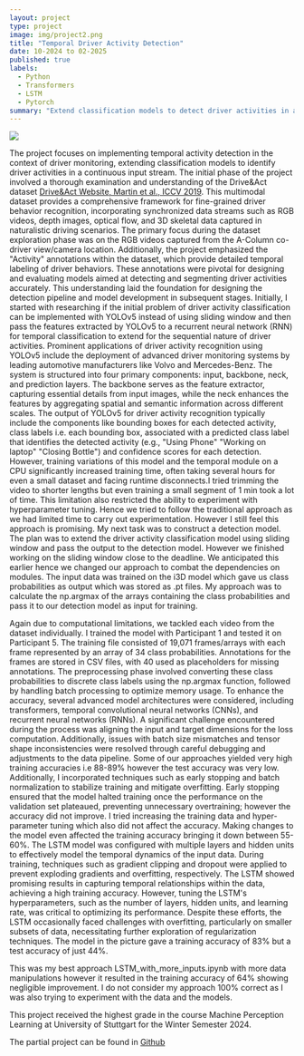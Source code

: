 ```yaml
---
layout: project
type: project
image: img/project2.png
title: "Temporal Driver Activity Detection"
date: 10-2024 to 02-2025
published: true
labels:
  - Python
  - Transformers
  - LSTM
  - Pytorch
summary: "Extend classification models to detect driver activities in a continuous video input stream using transformer based architecture. Supervised by Frau Jun.-Prof. Dr. Alina Roitberg"
---
```


<img class="img-fluid" src="../img/driverBanner.jpg">

The project focuses on implementing temporal activity detection in the context of driver monitoring, extending classification models to identify driver activities in a continuous input stream.
The initial phase of the project involved a thorough examination and understanding of the Drive&Act dataset [Drive&Act Website, Martin et al., ICCV 2019](https://driveandact.com/). This multimodal dataset provides a comprehensive framework for fine-grained driver behavior recognition, incorporating synchronized data streams such as RGB videos, depth images, optical flow, and 3D skeletal data captured in naturalistic driving scenarios. The primary focus during the dataset exploration phase was on the RGB videos captured from the A-Column co-driver view/camera location.
Additionally, the project emphasized the "Activity" annotations within the dataset, which provide detailed temporal labeling of driver behaviors. These annotations were pivotal for designing and evaluating models aimed at detecting and segmenting driver activities accurately. This understanding laid the foundation for designing the detection pipeline and model development in subsequent stages.
Initially, I started with researching if the initial problem of driver activity classification can be implemented with YOLOv5 instead of using sliding window and then pass the features extracted by YOLOv5 to a recurrent neural network (RNN) for temporal classification to extend for the sequential nature of driver activities. Prominent applications of driver activity recognition using YOLOv5 include the deployment of advanced driver monitoring systems by leading automotive manufacturers like Volvo and Mercedes-Benz. The system is structured into four primary components: input, backbone, neck, and prediction layers. The backbone serves as the feature extractor, capturing essential details from input images, while the neck enhances the features by aggregating spatial and semantic information across different scales. The output of YOLOv5 for driver activity recognition typically include the components like bounding boxes for each detected activity, class labels i.e. each bounding box, associated with a predicted class label that identifies the detected activity (e.g., "Using Phone" "Working on laptop" "Closing Bottle") and confidence scores for each detection. However, training variations of this model and the temporal module on a CPU significantly increased training time, often taking several hours for even a small dataset and facing runtime disconnects.I tried trimming the video to shorter lengths but even training a small segment of 1 min took a lot of time. This limitation also restricted the ability to experiment with hyperparameter tuning. Hence we tried to follow the traditional approach as we had limited time to carry out experimentation. However I still feel this approach is promising.
My next task was to construct a detection model. The plan was to extend the driver activity classification model using sliding window and pass the output to the detection model. However we finished working on the sliding window close to the deadline. We anticipated this earlier hence we changed our approach to combat the dependencies on modules. The input data was trained on the i3D model which gave us class probabilities as output which was stored as .pt files. My approach was to calculate the np.argmax of the arrays containing the class probabilities and pass it to our detection model as input for training. 
 
Again due to computational limitations, we tackled each video from the dataset individually. I trained the model with Participant 1 and tested it on Participant 5. The training file consisted of 19,071 frames/arrays with each frame represented by an array of 34 class probabilities. Annotations for the frames are stored in CSV files, with 40 used as placeholders for missing annotations. The preprocessing phase involved converting these class probabilities to discrete class labels using the np.argmax function, followed by handling batch processing to optimize memory usage. To enhance the accuracy, several advanced model architectures were considered, including transformers, temporal convolutional neural networks (CNNs), and recurrent neural networks (RNNs). A significant challenge encountered during the process was aligning the input and target dimensions for the loss computation. Additionally, issues with batch size mismatches and tensor shape inconsistencies were resolved through careful debugging and adjustments to the data pipeline. 
Some of our approaches yielded very high training accuracies i.e 88-89% however the test accuracy was very low. Additionally, I incorporated techniques such as early stopping and batch normalization to stabilize training and mitigate overfitting. Early stopping ensured that the model halted training once the performance on the validation set plateaued, preventing unnecessary overtraining; however the accuracy did not improve. I tried increasing the training data and hyper-parameter tuning which also did not affect the accuracy. Making changes to the model even affected the training accuracy bringing it down between 55-60%. The LSTM model was configured with multiple layers and hidden units to effectively model the temporal dynamics of the input data. During training, techniques such as gradient clipping and dropout were applied to prevent exploding gradients and overfitting, respectively. The LSTM showed promising results in capturing temporal relationships within the data, achieving a high training accuracy. However, tuning the LSTM's hyperparameters, such as the number of layers, hidden units, and learning rate, was critical to optimizing its performance. Despite these efforts, the LSTM occasionally faced challenges with overfitting, particularly on smaller subsets of data, necessitating further exploration of regularization techniques. The model in the picture gave a training accuracy of 83% but a test accuracy of just 44%.

This was my best approach LSTM_with_more_inputs.ipynb with more data manipulations however it resulted in the training accuracy of 64% showing negligible improvement. I do not consider my approach 100% correct as I was also trying to experiment with the data and the models.

This project received the highest grade in the course Machine Perception Learning at University of Stuttgart for the Winter Semester 2024.  

The partial project can be found in [Github](https://github.com/ShuvamAich/Temporal-Driver-Activity-Detection)
